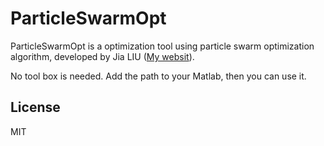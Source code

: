 # ParticleSwarmOpt

ParticleSwarmOpt is a optimization tool using particle swarm optimization algorithm, developed by Jia LIU ([My websit]).

No tool box is needed. Add the path to your Matlab, then you can use it.

License
----

MIT


   [My websit]: <http://l-j.xyz/>
